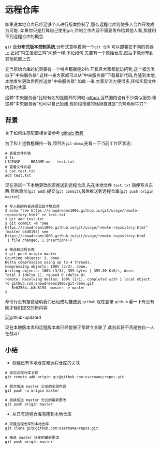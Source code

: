 # 远程仓库

如果说本地仓库已经足够个人进行版本控制了,那么远程仓库则使多人合作开发成为可能.
如果你只是打算自己使用`git`,你的工作内容不需要发布给其他人看,那就用不到远程仓库的概念.

`git` 是**分布式版本控制系统**,分布式意味着同一个`git 仓库` 可以部署在不同的机器上,正如"鸡生蛋蛋生鸡"问题一样,不论如何,先要有一个原始仓库,然后才能分布到其他机器上去.

充当原始仓库的机器要有一个特点那就是24h 开机且大家都能访问到,这个概念类似于"中央服务器".这样一来大家都可以从"中央服务器"下载最新代码,克隆到本地,本地发生更改后再推送给"中央服务器".如此一来,大家交流方便很多,轻松实现文件内容的共享.

这种"中央服务器"比较有名的是国外的网站 [github](https://github.com/),当然国内也有不少类似服务.像这种"中央服务器"也可以自己搭建,现阶段搭建的话简直就是"杀鸡焉用牛刀"!

## 背景

关于如何注册配置相关请参考 [github 教程](../github/usage.md)

为了和上述教程保持一致,项目名`git-demo`,先看一下当前工作区状态:

```
# 查看文件列表
$ ls
LICENSE     README.md   test.txt
# 查看文件内容
$ cat test.txt
add test.txt
```

现在测试一下本地更改能否推送到远程仓库,先在本地文件 `test.txt` 随便写点东西,然后添加(`git add`),提交(`git commit`),最后推送到远程仓库(`git push origin master`).

```
# 写入新的内容并提交到本地仓库
$ echo "see https://snowdreams1006.github.io/git/usage/remote-repository.html" >> test.txt
$ git add test.txt
$ git commit -m "see https://snowdreams1006.github.io/git/usage/remote-repository.html"
[master b3d8193] see https://snowdreams1006.github.io/git/usage/remote-repository.html
 1 file changed, 1 insertion(+)

# 推送到远程仓库
$ git push origin master
Counting objects: 3, done.
Delta compression using up to 4 threads.
Compressing objects: 100% (3/3), done.
Writing objects: 100% (3/3), 359 bytes | 359.00 KiB/s, done.
Total 3 (delta 1), reused 0 (delta 0)
remote: Resolving deltas: 100% (1/1), completed with 1 local object.
To github.com:snowdreams1006/git-demo.git
   8e62564..b3d8193  master -> master
$ 
```

命令行没有报错证明我们已经成功推送到 `github`,现在登录 `github` 看一下有没有刚才我们提交的新内容.

![github-updated](../images/github-updated.png)

现在本地版本库和远程版本库已经能够正常建立关联了,此刻起将不再是独自一人在战斗!

## 小结

- 创建已有本地仓库和远程仓库的关联

```
# 添加远程仓库关联
git remote add origin git@github.com:username/repos.git

# 首次推送 master 分支的全部内容
git push -u origin master

# 后续推送 master 分支的最新更改
git push origin master
```

- 从已有远程仓库克隆到本地仓库

```
# 克隆远程仓库到本地仓库
git clone git@github.com:username/repos.git

# 推送 master 分支的最新更改
git push origin master
```
